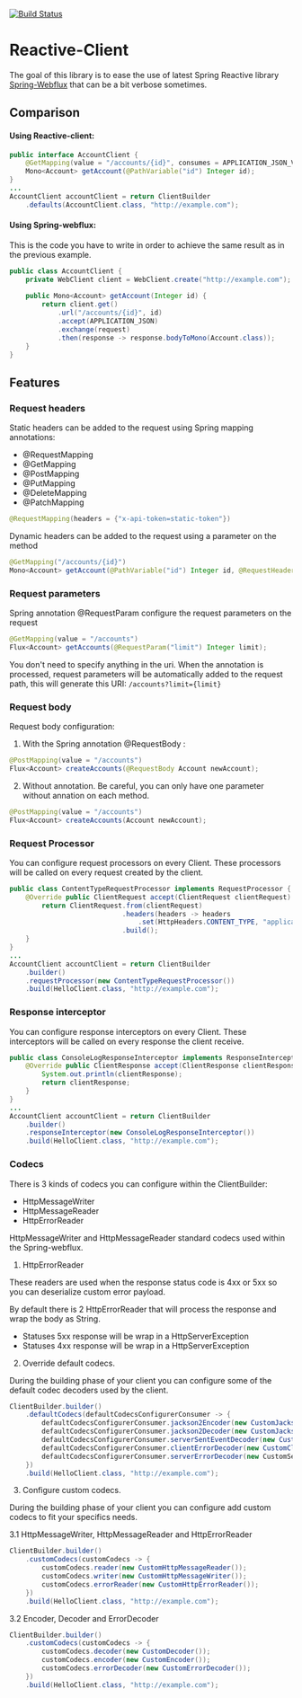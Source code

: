 [![Build Status](https://travis-ci.org/jgsqware/projectAlpha.svg?branch=master)](https://travis-ci.org/jbrixhe/projectAlpha)

# Reactive-Client
The goal of this library is to ease the use of latest Spring Reactive library [Spring-Webflux](http://docs.spring.io/spring/docs/5.0.0.RC1/spring-framework-reference/web.html#web-reactive) that can be a bit verbose sometimes.


## Comparison
#### Using Reactive-client:

```java
public interface AccountClient {
    @GetMapping(value = "/accounts/{id}", consumes = APPLICATION_JSON_VALUE)
    Mono<Account> getAccount(@PathVariable("id") Integer id);
}
...
AccountClient accountClient = return ClientBuilder
	.defaults(AccountClient.class, "http://example.com");
```

#### Using Spring-webflux:
This is the code you have to write in order to achieve the same result as in the previous example.

```java
public class AccountClient {
    private WebClient client = WebClient.create("http://example.com");
    
    public Mono<Account> getAccount(Integer id) {
        return client.get()
            .url("/accounts/{id}", id)
            .accept(APPLICATION_JSON)
            .exchange(request)
            .then(response -> response.bodyToMono(Account.class));
    }
}
```

## Features
### Request headers
Static headers can be added to the request using Spring mapping annotations: 
* @RequestMapping
* @GetMapping
* @PostMapping
* @PutMapping
* @DeleteMapping
* @PatchMapping

```java
@RequestMapping(headers = {"x-api-token=static-token"})
```

Dynamic headers can be added to the request using a parameter on the method

```java
@GetMapping("/accounts/{id}")
Mono<Account> getAccount(@PathVariable("id") Integer id, @RequestHeader("x-api-token") String token);
```

### Request parameters
Spring annotation @RequestParam configure the request parameters on the request
```java
@GetMapping(value = "/accounts")
Flux<Account> getAccounts(@RequestParam("limit") Integer limit);
```

You don't need to specify anything in the uri. When the annotation is processed, request parameters will be automatically added to the request path, this will generate this URI: ```/accounts?limit={limit}```

### Request body
Request body configuration:

1. With the Spring annotation @RequestBody :
```java
@PostMapping(value = "/accounts")
Flux<Account> createAccounts(@RequestBody Account newAccount);
```

2. Without annotation. Be careful, you can only have one parameter without annation on each method.
```java
@PostMapping(value = "/accounts")
Flux<Account> createAccounts(Account newAccount);
```

### Request Processor
You can configure request processors on every Client. These processors will be called on every request created by the client.

```java
public class ContentTypeRequestProcessor implements RequestProcessor {
    @Override public ClientRequest accept(ClientRequest clientRequest) {
        return ClientRequest.from(clientRequest)
                            .headers(headers -> headers
                                .set(HttpHeaders.CONTENT_TYPE, "application/json"))
                            .build();
    }
}
...
AccountClient accountClient = return ClientBuilder
    .builder()
    .requestProcessor(new ContentTypeRequestProcessor())
    .build(HelloClient.class, "http://example.com");
```

### Response interceptor
You can configure response interceptors on every Client. These interceptors will be called on every response the client receive.

```java
public class ConsoleLogResponseInterceptor implements ResponseInterceptor {
    @Override public ClientResponse accept(ClientResponse clientResponse) {
        System.out.println(clientResponse);
        return clientResponse;
    }
}
...
AccountClient accountClient = return ClientBuilder
    .builder()
    .responseInterceptor(new ConsoleLogResponseInterceptor())
    .build(HelloClient.class, "http://example.com");
```

### Codecs
There is 3 kinds of codecs you can configure within the ClientBuilder: 
* HttpMessageWriter 
* HttpMessageReader 
* HttpErrorReader

HttpMessageWriter and HttpMessageReader standard codecs used within the Spring-webflux.  
 

1. HttpErrorReader 

 These readers are used when the response status code is 4xx or 5xx so you can deserialize custom error payload.

 By default there is 2 HttpErrorReader that will process the response and wrap the body as String. 
* Statuses 5xx response will be wrap in a HttpServerException
* Statuses 4xx response will be wrap in a HttpServerException


2. Override default codecs.

During the building phase of your client you can configure some of the default codec decoders used by the client. 
```java
ClientBuilder.builder()
    .defaultCodecs(defaultCodecsConfigurerConsumer -> {
        defaultCodecsConfigurerConsumer.jackson2Encoder(new CustomJackson2JsonEncoder());
        defaultCodecsConfigurerConsumer.jackson2Decoder(new CustomJackson2JsonDecoder());
        defaultCodecsConfigurerConsumer.serverSentEventDecoder(new CustomDecoder());
        defaultCodecsConfigurerConsumer.clientErrorDecoder(new CustomClientErrorDecoder());
        defaultCodecsConfigurerConsumer.serverErrorDecoder(new CustomServerErrorDecoder);
    })
    .build(HelloClient.class, "http://example.com");
```

3. Configure custom codecs.

 During the building phase of your client you can configure add custom codecs to fit your specifics needs.

3.1 HttpMessageWriter, HttpMessageReader and HttpErrorReader  
```java
ClientBuilder.builder()
    .customCodecs(customCodecs -> {
        customCodecs.reader(new CustomHttpMessageReader());
        customCodecs.writer(new CustomHttpMessageWriter());
        customCodecs.errorReader(new CustomHttpErrorReader());
    })
    .build(HelloClient.class, "http://example.com");
```

3.2 Encoder, Decoder and ErrorDecoder 
 
 ```java
 ClientBuilder.builder()
     .customCodecs(customCodecs -> {
         customCodecs.decoder(new CustomDecoder());
         customCodecs.encoder(new CustomEncoder());
         customCodecs.errorDecoder(new CustomErrorDecoder());
     })
     .build(HelloClient.class, "http://example.com");
 ```
